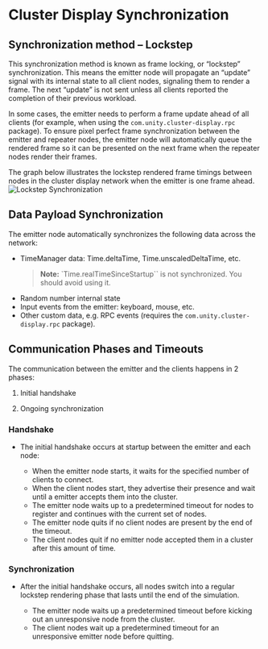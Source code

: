 # Cluster Display Synchronization

## Synchronization method – Lockstep

This synchronization method is known as frame locking, or “lockstep” synchronization. This means the emitter node will propagate an “update” signal with its internal state to all client nodes, signaling them to render a frame. The next “update” is not sent unless all clients reported the completion of their previous workload.

In some cases, the emitter needs to perform a frame update ahead of all clients (for example, when using the `com.unity.cluster-display.rpc` package). To ensure pixel perfect frame synchronization between the emitter and repeater nodes, the emitter node will automatically queue the rendered frame so it can be presented on the next frame when the repeater nodes render their frames.

The graph below illustrates the lockstep rendered frame timings between nodes in the cluster display network when the emitter is one frame ahead.
![Lockstep Synchronization](images/cluster-display-synchronization-lockstep.png)

## Data Payload Synchronization

The emitter node automatically synchronizes the following data across the network:

- TimeManager data: Time.deltaTime, Time.unscaledDeltaTime, etc.
    > **Note:** `Time.realTimeSinceStartup`` is not synchronized. You should avoid using it.
- Random number internal state
- Input events from the emitter: keyboard, mouse, etc.
- Other custom data, e.g. RPC events (requires the `com.unity.cluster-display.rpc` package).

## Communication Phases and Timeouts

The communication between the emitter and the clients happens in 2 phases:

1. Initial handshake

2. Ongoing synchronization

### Handshake

- The initial handshake occurs at startup between the emitter and each node:

  - When the emitter node starts, it waits for the specified number of clients to connect.
  - When the client nodes start, they advertise their presence and wait until a emitter accepts them into the cluster.
  - The emitter node waits up to a predetermined timeout for nodes to register and continues with the current set of nodes.
  - The emitter node quits if no client nodes are present by the end of the timeout.
  - The client nodes quit if no emitter node accepted them in a cluster after this amount of time.

### Synchronization

- After the initial handshake occurs, all nodes switch into a regular lockstep rendering phase that lasts until the end of the simulation.

  - The emitter node waits up a predetermined timeout before kicking out an unresponsive node from the cluster.
  - The client nodes wait up a predetermined timeout for an unresponsive emitter node before quitting.
